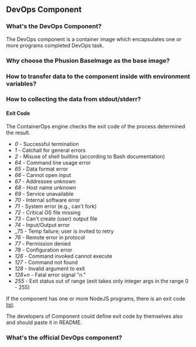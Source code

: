 ## DevOps Component

### What's the DevOps Component?

The DevOps component is a container image which encapsulates one or more programs completed DevOps task.

### Why choose the Phusion BaseImage as the base image?

### How to transfer data to the component inside with environment variables?

### How to collecting the data from stdout/stderr?

#### Exit Code

The ContainerOps engine checks the exit code of the process determined the result.

* _0_ - Successful termination
* _1_ - Catchall for general errors
* _2_ - Misuse of shell builtins (according to Bash documentation)
* _64_ - Command line usage error
* _65_ - Data format error
* _66_ - Cannot open input   
* _67_ - Addressee unknown
* _68_ - Host name unknown
* _69_ - Service unavailable
* _70_ - Internal software error
* _71_ - System error (e.g., can't fork)
* _72_ - Critical OS file missing
* _73_ - Can't create (user) output file
* _74_ - Input/Output error
* _75 - Temp failure; user is invited to retry
* _76_ - Remote error in protocol
* _77_ - Permission denied
* _78_ - Configuration error
* _126_ - Command invoked cannot execute
* _127_ - Command not found
* _128_ - Invalid argument to exit
* _128+n_ - Fatal error signal "n."
* _255_ - Exit status out of range (exit takes only integer args in the range 0 - 255)

If the component has one or more NodeJS programs, there is an exit code [list](https://github.com/nodejs/node-v0.x-archive/blob/master/doc/api/process.markdown#exit-codes). 

The developers of Component could define exit code by themselves also and should paste it in README.

### What's the official DevOps component?
